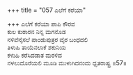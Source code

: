 +++
title = "057 ಎಲೆಗೆ ಕರೆಯಾ"

+++
ಎಲೆಗೆ ಕರೆಯಾ ಪಾಪಿ ಕೌರವ  
ಕುಲ ಕುಠಾರನ ನಿನ್ನ ಮಗನೊಡ  
ನಳಿವೆನೈಸಲೆ ಪಾಂಡುಪುತ್ರರ ವೈರ ಬಂಧದಲಿ  
ತಿಳುಹಿ ತಾಯೆನಲಾಕೆ ಶಕುನಿಯ  
ಕಳುಹಿ ಕರೆಸಿದಡಾತ ಮರಳಿದ  
ನಳಲುದೊರೆಯಲಿ ಮೂಡಿ ಮುಳುಗಿದನಂದು ಧೃತರಾಷ್ಟ್ರ     ॥57॥